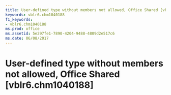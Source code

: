 ```yaml
---
title: User-defined type without members not allowed, Office Shared [vblr6.chm1040188]
keywords: vblr6.chm1040188
f1_keywords:
- vblr6.chm1040188
ms.prod: office
ms.assetid: 5e297fe1-7890-4204-9488-4809d2e517c6
ms.date: 06/08/2017
---
```



# User-defined type without members not allowed, Office Shared [vblr6.chm1040188]

